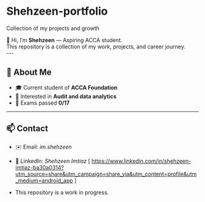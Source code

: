 # Shehzeen-portfolio
Collection of my projects and growth

👋 Hi, I’m **Shehzeen** — Aspiring ACCA student.  
This repository is a collection of my work, projects, and career journey.  
                                     ---

## 📌 About Me  
- 🎓 Current student of **ACCA Foundation**                     
- 💼 Interested in **Audit and data analytics** 
- 📝 Exams passed **0/17**

---

## 📫 Contact  
- ✉️ Email: *im.shehzeen*  
- 🔗 LinkedIn: *Shehzeen Imtiaz* [ https://www.linkedin.com/in/shehzeen-imtiaz-ba30a0314?utm_source=share&utm_campaign=share_via&utm_content=profile&utm_medium=android_app ]

- This repository is a work in progress.
